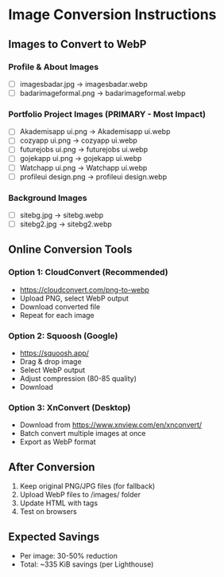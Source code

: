 # Image Conversion Instructions

## Images to Convert to WebP

### Profile & About Images
- [ ] imagesbadar.jpg → imagesbadar.webp
- [ ] badarimageformal.png → badarimageformal.webp

### Portfolio Project Images (PRIMARY - Most Impact)
- [ ] Akademisapp ui.png → Akademisapp ui.webp
- [ ] cozyapp ui.png → cozyapp ui.webp
- [ ] futurejobs ui.png → futurejobs ui.webp
- [ ] gojekapp ui.png → gojekapp ui.webp
- [ ] Watchapp ui.png → Watchapp ui.webp
- [ ] profileui design.png → profileui design.webp

### Background Images
- [ ] sitebg.jpg → sitebg.webp
- [ ] sitebg2.jpg → sitebg2.webp

## Online Conversion Tools

### Option 1: CloudConvert (Recommended)
- https://cloudconvert.com/png-to-webp
- Upload PNG, select WebP output
- Download converted file
- Repeat for each image

### Option 2: Squoosh (Google)
- https://squoosh.app/
- Drag & drop image
- Select WebP output
- Adjust compression (80-85 quality)
- Download

### Option 3: XnConvert (Desktop)
- Download from https://www.xnview.com/en/xnconvert/
- Batch convert multiple images at once
- Export as WebP format

## After Conversion

1. Keep original PNG/JPG files (for fallback)
2. Upload WebP files to /images/ folder
3. Update HTML with <picture> tags
4. Test on browsers

## Expected Savings
- Per image: 30-50% reduction
- Total: ~335 KiB savings (per Lighthouse)
